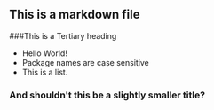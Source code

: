 ## This is a markdown file
###This is a Tertiary heading
* Hello World!
* Package names are case sensitive
* This is a list.
### And shouldn't this be a slightly smaller title?
